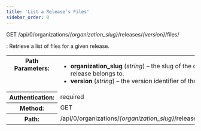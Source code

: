 ```yaml
---
title: 'List a Release’s Files'
sidebar_order: 8
---
```


GET /api/0/organizations/_{organization_slug}_/releases/_{version}_/files/

: Retrieve a list of files for a given release.

  <table class="table"><tbody valign="top"><tr><th>Path Parameters:</th><td><ul><li><strong>organization_slug</strong> (<em>string</em>) – the slug of the organization the release belongs to.</li><li><strong>version</strong> (<em>string</em>) – the version identifier of the release.</li></ul></td></tr><tr><th>Authentication:</th><td>required</td></tr><tr><th>Method:</th><td>GET</td></tr><tr><th>Path:</th><td>/api/0/organizations/<em>{organization_slug}</em>/releases/<em>{version}</em>/files/</td></tr></tbody></table>
